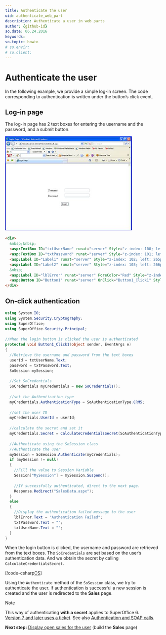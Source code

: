 ```yaml
---
title: Authenticate the user
uid: authenticate_web_part
description: Authenticate a user in web parts
author: {github-id}
so.date: 06.24.2016
keywords:
so.topic: howto
# so.envir:
# so.client:
---
```


# Authenticate the user

In the following example, we provide a simple log-in screen. The code corresponding to authentication is written under the button’s click event.

## Log-in page

The log-in page has 2 text boxes for entering the username and the password, and a submit button.

![02][img1]

```html
<div>
  &nbsp;&nbsp;
  <asp:TextBox ID="txtUserName" runat="server" Style="z-index: 100; left: 372px; position: absolute; top: 161px"></asp:TextBox>
  <asp:TextBox ID="txtPassword" runat="server" Style="z-index: 101; left: 372px; position: absolute; top: 193px" TextMode="Password"></asp:TextBox>
  <asp:Label ID="Label1" runat="server" Style="z-index: 102; left: 265px; position: absolute; top: 163px" Text="Username" Width="77px"></asp:Label>
  <asp:Label ID="Label2" runat="server" Style="z-index: 103; left: 266px; position: absolute; top: 198px" Text="Password" Width="77px"></asp:Label>
  &nbsp;
  <asp:Label ID="lblError" runat="server" ForeColor="Red" Style="z-index: 104; left: 321px; position: absolute; top: 115px" Text="Authentication Failed" Visible="False" Width="174px"></asp:Label>
  <asp:Button ID="Button1" runat="server" OnClick="Button1_Click1" Style="z-index: 106; left: 348px; position: absolute; top: 248px" Text="Login" Width="48px" />
</div>
```

## On-click authentication

```csharp
using System.IO;
using System.Security.Cryptography;
using SuperOffice;
using SuperOffice.Security.Principal;

//When the login button is clicked the user is authenticated
protected void Button1_Click1(object sender, EventArgs e)
{
  //Retrieve the username and password from the text boxes
  userId = txtUserName.Text;
  password = txtPassword.Text;
  SoSession mySession;

  //Set SoCredentials
  SoCredentials myCredentials = new SoCredentials();

  //set the Authentication type
  myCredentials.AuthenticationType = SoAuthenticationType.CRM5;

  //set the user ID
  myCredentials.UserId = userId;

  //calculate the secret and set it
  myCredentials.Secret = CalculateCredentialsSecret(SoAuthenticationType.CRM5, GetDays(),userId, password);

  //Authenticate using the SoSession class
  //Authenticate the user
  mySession = SoSession.Authenticate(myCredentials);
  if (mySession != null)
  {
    //Fill the value to Session Variable
    Session["MySession"] = mySession.Suspend();

    //If successfully authenticated, direct to the next page.
    Response.Redirect("SalesData.aspx");
  }
  else
  {
    //Display the authentication failed message to the user
    lblError.Text = "Authentication Failed";
    txtPassword.Text = "";
    txtUserName.Text = "";
  }
}
```

When the login button is clicked, the username and password are retrieved from the text boxes. The `SoCredentials` are set based on the user’s authentication data. And we obtain the secret by calling `CalculateCredentialsSecret`.

[!code-csharp[CS](../../authentication/includes/calculatecredentialssecret.cs)]

Using the `Authenticate` method of the `SoSession` class, we try to authenticate the user. If authentication is successful a new session is created and the user is redirected to the **Sales** page.

> [!NOTE]
> This way of authenticating **with a secret** applies to SuperOffice 6.<br>[Version 7 and later uses a ticket][2]. See also [Authentication and SOAP calls][1].

**Next step:**  [Display open sales for the user][3] (build the **Sales** page)

<!-- Referenced links -->
[1]: ../../authentication/auth-and-soap-calls.md
[2]: ../../netserver/services/make-soap-call-crm7.md
[3]: display-open-sales-for-user.md

<!-- Referenced images -->
[img1]: media/image002.jpg